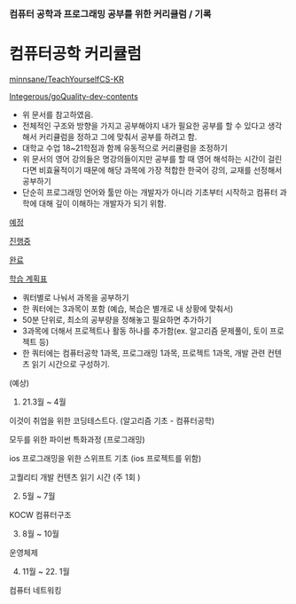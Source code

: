 ### 컴퓨터 공학과 프로그래밍 공부를 위한 커리큘럼 / 기록
# 컴퓨터공학 커리큘럼

[minnsane/TeachYourselfCS-KR](https://github.com/minnsane/TeachYourselfCS-KR/blob/main/README.md)

[Integerous/goQuality-dev-contents](https://github.com/Integerous/goQuality-dev-contents/blob/master/README.md)

- 위 문서를 참고하였음.
- 전체적인 구조와 방향을 가지고 공부해야지 내가 필요한 공부를 할 수 있다고 생각해서 커리큘럼을 정하고 그에 맞춰서 공부를 하려고 함.
- 대학교 수업 18~21학점과 함께 유동적으로 커리큘럼을 조정하기
- 위 문서의 영어 강의들은 명강의들이지만 공부를 할 때 영어 해석하는 시간이 걸린다면 비효율적이기 때문에 해당 과목에 가장 적합한 한국어 강의, 교재를 선정해서 공부하기
- 단순히 프로그래밍 언어와 툴만 아는 개발자가 아니라 기초부터 시작하고 컴퓨터 과학에 대해 깊이 이해하는 개발자가 되기 위함.

[예정 ](https://www.notion.so/f73b0245225f41729dda9113ae9ceffc)

[진행중](https://www.notion.so/a68d2feea6664010b7b55a206a357903)

[완료](https://www.notion.so/9aa305d1f0ff425e8cf5e1dc89ee08ea)

[학습 계획표](https://www.notion.so/3f3767a0fee44e0db270c34fa4a72f12)

- 쿼터별로 나눠서 과목을 공부하기
- 한 쿼터에는 3과목이 포함 (예습, 복습은 별개로 내 상황에 맞춰서)
- 50분 단위로, 최소의 공부량을 정해놓고 필요하면 추가하기
- 3과목에 더해서 프로젝트나 활동 하나를 추가함(ex. 알고리즘 문제풀이, 토이 프로젝트 등)
- 한 쿼터에는 컴퓨터공학 1과목, 프로그래밍 1과목, 프로젝트 1과목, 개발 관련 컨텐츠 읽기 시간으로 구성하기.

(예상)

1. 21.3월 ~ 4월

이것이 취업을 위한 코딩테스트다. (알고리즘 기초 - 컴퓨터공학)

모두를 위한 파이썬 특화과정 (프로그래밍)

ios 프로그래밍을 위한 스위프트 기초 (ios 프로젝트를 위함)

고퀄리티 개발 컨텐츠 읽기 시간 (주 1회 )

2. 5월 ~ 7월

KOCW 컴퓨터구조

3. 8월 ~ 10월

운영체제

4. 11월 ~ 22. 1월

컴퓨터 네트워킹
